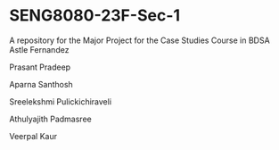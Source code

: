 # SENG8080-23F-Sec-1
A repository for the Major Project for the Case Studies Course in BDSA
Astle Fernandez

Prasant Pradeep

Aparna Santhosh

Sreelekshmi Pulickichiraveli

Athulyajith Padmasree

Veerpal Kaur
